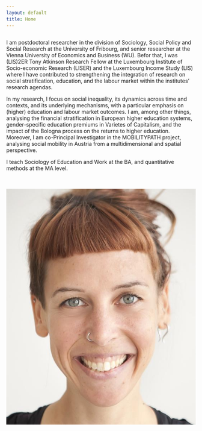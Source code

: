 ```yaml
---
layout: default
title: Home
---
```



<div style="display: flex; flex-wrap: wrap; align-items: flex-start; gap: 2rem;">

 <div style="flex: 2; min-width: 300px;">

I am postdoctoral researcher in the division of Sociology, Social Policy and Social Research at the University of Fribourg, and senior researcher at the Vienna University of Economics and Business (WU). Befor that, I was (LIS)2ER Tony Atkinson Research Fellow at the Luxembourg Institute of Socio-economic Research (LISER) and the Luxembourg Income Study (LIS) where I have contributed to strengthening the integration of research on social stratification, education, and the labour market within the institutes’ research agendas.

In my research, I focus on social inequality, its dynamics across time and contexts, and its underlying mechanisms, with a particular emphasis on (higher) education and labour market outcomes. I am, among other things, analysing the financial stratification in European higher education systems, gender-specific education premiums in Varietes of Capitalism, and the impact of the Bologna process on the returns to higher education. Moreover, I am co-Principal Investigator in the MOBILITYPATH project, analysing social mobility in Austria from a multidimensional and spatial perspective.

I teach Sociology of Education and Work at the BA, and quantitative methods at the MA level.

</div>

<div style="flex: 1; min-width: 200px;">
<img src="/assets/PetraSauer.jpg" alt="Petra Sauer" style="max-width: 100%;" /> 
</div>

</div>
